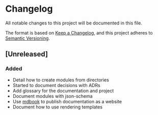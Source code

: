 # Changelog

All notable changes to this project will be documented in this file.

The format is based on [Keep a Changelog](https://keepachangelog.com/en/1.0.0/),
and this project adheres to [Semantic Versioning](https://semver.org/spec/v2.0.0.html).

## [Unreleased]

### Added 

- Detail how to create modules from directories
- Started to document decisions with ADRs
- Add glossary for the documentation and project
- Document modules with json-schema
- Use [mdbook](https://rust-lang.github.io/mdBook/) to publish documentation as a website
- Document how to use rendering templates
